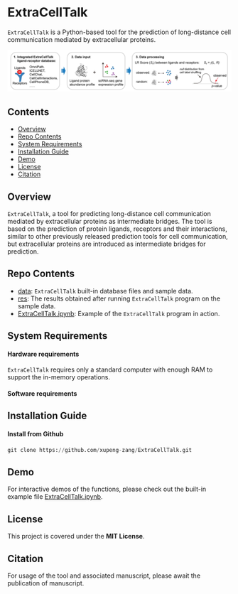 # ExtraCellTalk
`ExtraCellTalk` is a Python-based tool for the prediction of long-distance cell communication mediated by extracellular proteins.

![](https://github.com/xupeng-zang/ExtraCellTalk/blob/main/ExtraCellTalk.jpg)

## Contents

- [Overview](#Overview)
- [Repo Contents](#Repo-Contents)
- [System Requirements](#System-Requirements)
- [Installation Guide](#Installation-Guide)
- [Demo](#Demo)
- [License](#License)
- [Citation](#Citation)

## Overview

`ExtraCellTalk`, a tool for predicting long-distance cell communication mediated by extracellular proteins as intermediate bridges. The tool is based on the prediction of protein ligands, receptors and their interactions, similar to other previously released prediction tools for cell communication, but extracellular proteins are introduced as intermediate bridges for prediction. 

## Repo Contents

- [data](https://github.com/xupeng-zang/ExtraCellTalk/tree/main/data): `ExtraCellTalk` built-in database files and sample data.
- [res](https://github.com/xupeng-zang/ExtraCellTalk/tree/main/res): The results obtained after running `ExtraCellTalk` program on the sample data.
- [ExtraCellTalk.ipynb](https://github.com/xupeng-zang/ExtraCellTalk/blob/main/ExtraCellTalk.ipynb): Example of the `ExtraCellTalk` program in action.

## System Requirements

#### Hardware requirements

`ExtraCellTalk` requires only a standard computer with enough RAM to support the in-memory operations.

#### Software requirements



## Installation Guide

#### Install from Github

```python
git clone https://github.com/xupeng-zang/ExtraCellTalk.git
```

## Demo

For interactive demos of the functions, please check out the built-in example file [ExtraCellTalk.ipynb](https://github.com/xupeng-zang/ExtraCellTalk/blob/main/ExtraCellTalk.ipynb).

## License

This project is covered under the **MIT License**.

## Citation

For usage of the tool and associated manuscript, please await the publication of manuscript.
